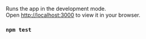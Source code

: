 
Runs the app in the development mode.\
Open [http://localhost:3000](http://localhost:3000) to view it in your browser.


### `npm test`

